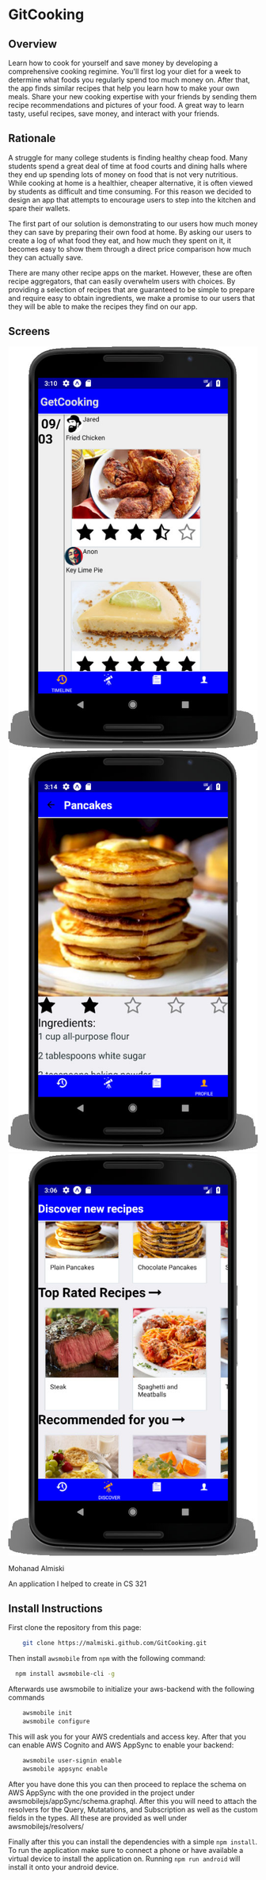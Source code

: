 # GitCooking
## Overview

Learn how to cook for yourself and save money by developing a comprehensive cooking regimine. You'll first log your diet for a week to determine what foods you regularly spend too much money on. After that, the app finds similar recipes that help you learn how to make your own meals. Share your new cooking expertise with your friends by sending them recipe recommendations and pictures of your food. A great way to learn tasty, useful recipes, save money, and interact with your friends.

## Rationale

A struggle for many college students is finding healthy cheap food. Many students spend a great deal of time at food courts and dining halls where they end up spending lots of money on food that is not very nutritious. While cooking at home is a healthier, cheaper alternative, it is often viewed by students as difficult and time consuming. For this reason we decided to design an app that attempts to encourage users to step into the kitchen and spare their wallets. 

The first part of our solution is demonstrating to our users how much money they can save by preparing their own food at home. By asking our users to create a log of what food they eat, and how much they spent on it, it becomes easy to show them through a direct price comparison how much they can actually save. 

There are many other recipe apps on the market. However, these are often recipe aggregators, that can easily overwhelm users with choices. By providing a selection of recipes that are guaranteed to be simple to prepare and require easy to obtain ingredients, we make a promise to our users that they will be able to make the recipes they find on our app. 

## Screens

![](img/screenshot_home.jpg)
![](img/screenshot_recipe.jpg)
![](img/screenshot_search.jpg)

Mohanad Almiski

An application I helped to create in CS 321

## Install Instructions
First clone the repository from this page:
```bash 
    git clone https://malmiski.github.com/GitCooking.git
```
Then install ```awsmobile``` from ```npm``` with the following command:
```bash
  npm install awsmobile-cli -g
```
Afterwards use awsmobile to initialize your aws-backend with the following commands
```bash
    awsmobile init
    awsmobile configure
```
This will ask you for your AWS credentials and access key. After that you can enable AWS Cognito and AWS AppSync to enable your backend:
```bash
    awsmobile user-signin enable
    awsmobile appsync enable
```
After you have done this you can then proceed to replace the schema on AWS AppSync with the one provided in the project under awsmobilejs/appSync/schema.graphql.
After this you will need to attach the resolvers for the Query, Mutatations, and Subscription as well as the custom fields in the types. All these are provided as well under awsmobilejs/resolvers/

Finally after this you can install the dependencies with a simple ```npm install```. To run the application make sure to connect a phone or have available a virtual device to install the application on. Running ```npm run android``` will install it onto your android device.
